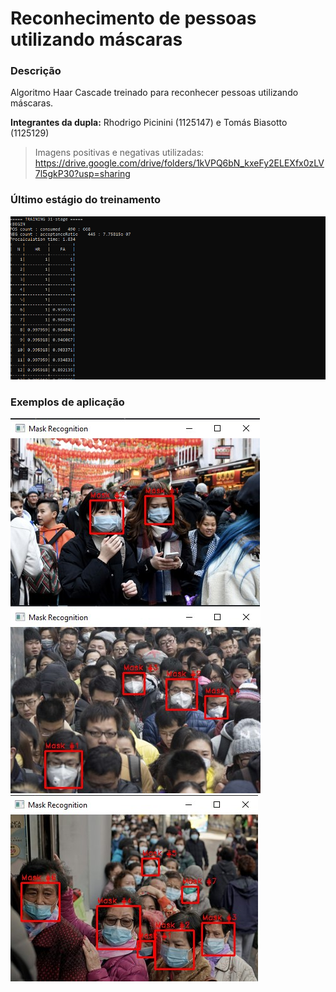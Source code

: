 # Reconhecimento de pessoas utilizando máscaras

### Descrição

Algoritmo Haar Cascade treinado para reconhecer pessoas utilizando máscaras.

**Integrantes da dupla:** Rhodrigo Picinini (1125147) e Tomás Biasotto (1125129)

> Imagens positivas e negativas utilizadas: 
> https://drive.google.com/drive/folders/1kVPQ6bN_kxeFy2ELEXfx0zLV7l5gkP30?usp=sharing

### Último estágio do treinamento
![laststagegif](etc/last_stage.gif)

### Exemplos de aplicação
![exemplo1](etc/example_2.jpg)
![exemplo2](etc/example_4.jpg)
![exemplo3](etc/example_3.jpg) 
